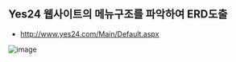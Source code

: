 
## Yes24 웹사이트의 메뉴구조를 파악하여 ERD도출 
- http://www.yes24.com/Main/Default.aspx


![image](https://user-images.githubusercontent.com/61787171/234772988-682af125-74a2-4c5a-9768-d68881f54b79.png)



